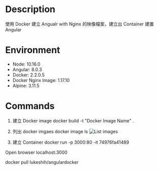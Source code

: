 # Description 
使用 Docker 建立 Angualr with Nginx 的映像檔案，建立出 Container 建置 Angular 

# Environment 
- Node: 10.16.0
- Angular: 8.0.3
- Docker: 2.2.0.5 
- Docker Nginx Image: 1.17.10
- Alpine: 3.11.5

# Commands 

1.  建立 Docker image 
docker build -t "Docker Image Name" .

2. 列出 docker imgaes 
docker image ls 
![List images](https://imgur.com/cmlinO5.jpg)

3.  建立 Container
docker run -p 3000:80 -it 74976fa41489

Open browser localhost:3000 

docker pull lukeshih/angulardocker

